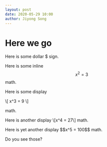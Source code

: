 ```yaml
---
layout: post
date: 2020-05-29 10:00
author: Jiyong Song
---
```


# Here we go

Here is some dollar $ sign.

Here is some inline $$x^2 = 3$$ math.

Here is some display

\\[
x^3
= 9
\\]

math.

Here is another display
\\[x^4 = 27\\]
math.

Here is yet another display
\$\$x^5 = 100$$
math.

Do you see those?
